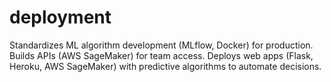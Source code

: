 # deployment
Standardizes ML algorithm development (MLflow, Docker) for production. Builds APIs (AWS SageMaker) for team access. Deploys web apps (Flask, Heroku, AWS SageMaker) with predictive algorithms to automate decisions.
